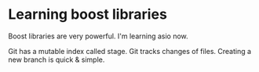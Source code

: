 # Learning boost libraries

Boost libraries are very powerful. I'm learning asio now.

Git has a mutable index called stage.
Git tracks changes of files.
Creating a new branch is quick & simple.
